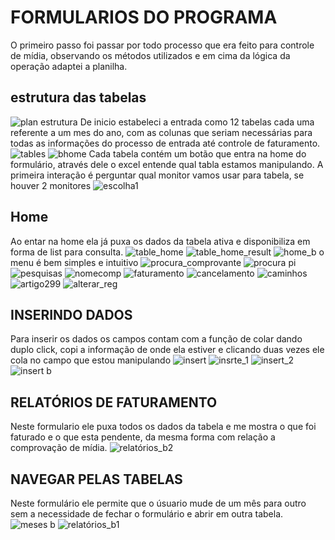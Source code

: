 # FORMULARIOS DO PROGRAMA
O primeiro passo foi passar por todo processo que era feito para controle de mídia, observando os métodos utilizados e em cima da lógica da operação adaptei a planilha.

## estrutura das tabelas
![plan estrutura](https://github.com/WGMaxi/PojetoOPEC_Vbaexcel/assets/118560480/19a17338-b7ab-45d4-952f-1da173e17ded)
De inicio estabeleci a entrada como 12 tabelas cada uma referente a um mes do ano, com as colunas que seriam necessárias para todas as informações do processo de entrada até controle de faturamento.
![tables](https://github.com/WGMaxi/PojetoOPEC_Vbaexcel/assets/118560480/0ae899bd-d4d4-436d-841d-de5f1cbed534)
![bhome](https://github.com/WGMaxi/PojetoOPEC_Vbaexcel/assets/118560480/7f190375-3abf-46d1-8926-8cab1cb4264d)
Cada tabela contém um botão que entra na home do formulário, através dele o excel entende qual tabla estamos manipulando.
A primeira interação é perguntar qual monitor vamos usar para tabela, se houver 2 monitores
![escolha1](https://github.com/WGMaxi/PojetoOPEC_Vbaexcel/assets/118560480/36f69802-4ca5-4322-9ddb-378d5b10c1c1)
## Home
Ao entar na home ela já puxa os dados da tabela ativa e disponibiliza em forma de list para consulta.
![table_home](https://github.com/WGMaxi/PojetoOPEC_Vbaexcel/assets/118560480/a641d648-5494-4a9f-a1f3-ec850a4064e4)
![table_home_result](https://github.com/WGMaxi/PojetoOPEC_Vbaexcel/assets/118560480/b04a6def-aa89-451b-9b36-389786a014ee)
![home_b](https://github.com/WGMaxi/PojetoOPEC_Vbaexcel/assets/118560480/774ccb7e-5096-46bd-a068-5a42a20d6fde)
o menu é bem simples e intuitivo
![procura_comprovante](https://github.com/WGMaxi/PojetoOPEC_Vbaexcel/assets/118560480/66077b6a-99d1-4c05-b695-820b61b577ba)
![procura pi](https://github.com/WGMaxi/PojetoOPEC_Vbaexcel/assets/118560480/a425d23e-e2de-4b65-8ba3-aaf1cc5abfb9)
![pesquisas](https://github.com/WGMaxi/PojetoOPEC_Vbaexcel/assets/118560480/b0414233-eaf6-4558-b647-858bc1d72763)
![nomecomp](https://github.com/WGMaxi/PojetoOPEC_Vbaexcel/assets/118560480/c26f06d2-62ac-4fb5-9388-4e17b5e5b115)
![faturamento](https://github.com/WGMaxi/PojetoOPEC_Vbaexcel/assets/118560480/4eebfaf3-6ef5-4ae8-95e2-3ed14857b319)
![cancelamento](https://github.com/WGMaxi/PojetoOPEC_Vbaexcel/assets/118560480/df37019c-de00-4f18-8659-c32cb5b7ea9f)
![caminhos](https://github.com/WGMaxi/PojetoOPEC_Vbaexcel/assets/118560480/51501c5f-0898-460d-8b6c-a47335341097)
![artigo299](https://github.com/WGMaxi/PojetoOPEC_Vbaexcel/assets/118560480/ef28a663-91aa-4db5-b754-a9668683b966)
![alterar_reg](https://github.com/WGMaxi/PojetoOPEC_Vbaexcel/assets/118560480/9b84140a-4a7c-491a-8f96-830674910cfd)
## INSERINDO DADOS
Para inserir os dados os campos contam com a função de colar dando duplo click, copi a informação de onde ela estiver e clicando duas vezes ele cola no campo que estou manipulando
![insert](https://github.com/WGMaxi/PojetoOPEC_Vbaexcel/assets/118560480/47476a58-04b2-4b42-b660-37b5e02a8a3e)
![insrte_1](https://github.com/WGMaxi/PojetoOPEC_Vbaexcel/assets/118560480/e7b82961-c587-4211-9033-3f1149e21ad0)
![insert_2](https://github.com/WGMaxi/PojetoOPEC_Vbaexcel/assets/118560480/9bade17f-b568-4530-81ab-3478f06878e5)
![insert b](https://github.com/WGMaxi/PojetoOPEC_Vbaexcel/assets/118560480/987deea4-5da1-4302-a7c0-bda1b3b58064)
## RELATÓRIOS DE FATURAMENTO
Neste formulario ele puxa todos os dados da tabela e me mostra o que foi faturado e o que esta pendente, da mesma forma com relação a comprovação de mídia.
![relatórios_b2](https://github.com/WGMaxi/PojetoOPEC_Vbaexcel/assets/118560480/2cb223ea-2aa2-4ee9-8be4-064c3e9fa722)
## NAVEGAR PELAS TABELAS
Neste formulário ele permite que o úsuario mude de um mês para outro sem a necessidade de fechar o formulário e abrir em outra tabela.
![meses b](https://github.com/WGMaxi/PojetoOPEC_Vbaexcel/assets/118560480/d1b3c625-3de8-4374-8c40-02377bda8bdf)
![relatórios_b1](https://github.com/WGMaxi/PojetoOPEC_Vbaexcel/assets/118560480/a8dd196c-2cf5-43eb-9dfa-5846057a9e8f)

